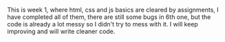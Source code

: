This is week 1, where html, css and js basics are cleared by assignments, I have completed all of them, 
there are still some bugs in 6th one, but the code is already a lot messy so I didn't try to mess with it.
I will keep improving and will write cleaner code.